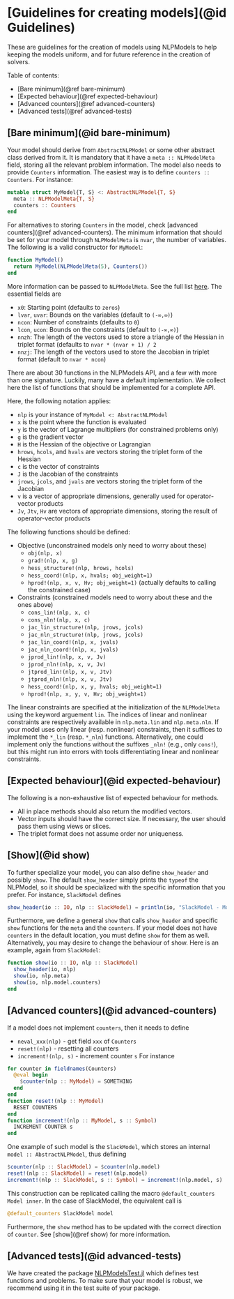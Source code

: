 # [Guidelines for creating models](@id Guidelines)

These are guidelines for the creation of models using NLPModels to help keeping the models uniform, and for future reference in the creation of solvers.

Table of contents:
- [Bare minimum](@ref bare-minimum)
- [Expected behaviour](@ref expected-behaviour)
- [Advanced counters](@ref advanced-counters)
- [Advanced tests](@ref advanced-tests)

## [Bare minimum](@id bare-minimum)

Your model should derive from `AbstractNLPModel` or some other abstract class derived from it.
It is mandatory that it have a `meta :: NLPModelMeta` field, storing all the relevant problem information.
The model also needs to provide `Counters` information. The easiest way is to define `counters :: Counters`.
For instance:
```julia
mutable struct MyModel{T, S} <: AbstractNLPModel{T, S}
  meta :: NLPModelMeta{T, S}
  counters :: Counters
end
```
For alternatives to storing `Counters` in the model, check [advanced counters](@ref advanced-counters).
The minimum information that should be set for your model through `NLPModelMeta` is `nvar`, the number of variables.
The following is a valid constructor for `MyModel`:
```julia
function MyModel()
  return MyModel(NLPModelMeta(5), Counters())
end
```
More information can be passed to `NLPModelMeta`.
See the full list [here](https://github.com/JuliaSmoothOptimizers/NLPModels.jl/blob/main/src/nlp/meta.jl#L32).
The essential fields are
- `x0`: Starting point (defaults to `zeros`)
- `lvar`, `uvar`: Bounds on the variables (default to `(-∞,∞)`)
- `ncon`: Number of constraints (defaults to `0`)
- `lcon`, `ucon`: Bounds on the constraints (default to `(-∞,∞)`)
- `nnzh`: The length of the vectors used to store a triangle of the Hessian in triplet format (defaults to `nvar * (nvar + 1) / 2`
- `nnzj`: The length of the vectors used to store the Jacobian in triplet format (default to `nvar * ncon`)

There are about 30 functions in the NLPModels API, and a few with more than one signature.
Luckily, many have a default implementation.
We collect here the list of functions that should be implemented for a complete API.

Here, the following notation applies:
- `nlp` is your instance of `MyModel <: AbstractNLPModel`
- `x` is the point where the function is evaluated
- `y` is the vector of Lagrange multipliers (for constrained problems only)
- `g` is the gradient vector
- `H` is the Hessian of the objective or Lagrangian
- `hrows`, `hcols`, and `hvals` are vectors storing the triplet form of the Hessian
- `c` is the vector of constraints
- `J` is the Jacobian of the constraints
- `jrows`, `jcols`, and `jvals` are vectors storing the triplet form of the Jacobian
- `v` is a vector of appropriate dimensions, generally used for operator-vector products
- `Jv`, `Jtv`, `Hv` are vectors of appropriate dimensions, storing the result of operator-vector products

The following functions should be defined:

- Objective (unconstrained models only need to worry about these)
  - `obj(nlp, x)`
  - `grad!(nlp, x, g)`
  - `hess_structure!(nlp, hrows, hcols)`
  - `hess_coord!(nlp, x, hvals; obj_weight=1)`
  - `hprod!(nlp, x, v, Hv; obj_weight=1)` (actually defaults to calling the constrained case)
- Constraints (constrained models need to worry about these and the ones above)
  - `cons_lin!(nlp, x, c)`
  - `cons_nln!(nlp, x, c)`
  - `jac_lin_structure!(nlp, jrows, jcols)`
  - `jac_nln_structure!(nlp, jrows, jcols)`
  - `jac_lin_coord!(nlp, x, jvals)`
  - `jac_nln_coord!(nlp, x, jvals)`
  - `jprod_lin!(nlp, x, v, Jv)`
  - `jprod_nln!(nlp, x, v, Jv)`
  - `jtprod_lin!(nlp, x, v, Jtv)`
  - `jtprod_nln!(nlp, x, v, Jtv)`
  - `hess_coord!(nlp, x, y, hvals; obj_weight=1)`
  - `hprod!(nlp, x, y, v, Hv; obj_weight=1)`

The linear constraints are specified at the initialization of the `NLPModelMeta` using the keyword arguement `lin`.
The indices of linear and nonlinear constraints are respectively available in `nlp.meta.lin` and `nlp.meta.nln`.
If your model uses only linear (resp. nonlinear) constraints, then it suffices to implement the `*_lin` (resp. `*_nln`) functions.
Alternatively, one could implement only the functions without the suffixes `_nln!` (e.g., only `cons!`), but this might run into errors with tools differentiating linear and nonlinear constraints.

## [Expected behaviour](@id expected-behaviour)

The following is a non-exhaustive list of expected behaviour for methods.

- All in place methods should also return the modified vectors.
- Vector inputs should have the correct size. If necessary, the user should pass them using views or slices.
- The triplet format does not assume order nor uniqueness.

## [Show](@id show)

To further specialize your model, you can also define `show_header` and possibly `show`.
The default `show_header` simply prints the `typeof` the NLPModel, so it should be specialized with the specific information that you prefer. For instance, `SlackModel` defines
```julia
show_header(io :: IO, nlp :: SlackModel) = println(io, "SlackModel - Model with slack variables")
```
Furthermore, we define a general `show` that calls `show_header` and specific `show` functions for the `meta` and the `counters`. If your model does not have `counters` in the default location, you must define `show` for them as well. Alternatively, you may desire to change the behaviour of show. Here is an example, again from `SlackModel`:
```julia
function show(io :: IO, nlp :: SlackModel)
  show_header(io, nlp)
  show(io, nlp.meta)
  show(io, nlp.model.counters)
end
```

## [Advanced counters](@id advanced-counters)

If a model does not implement `counters`, then it needs to define
- `neval_xxx(nlp)` - get field `xxx` of `Counters`
- `reset!(nlp)` - resetting all counters
- `increment!(nlp, s)` - increment counter `s`
For instance
```julia
for counter in fieldnames(Counters)
  @eval begin
    $counter(nlp :: MyModel) = SOMETHING
  end
end
function reset!(nlp :: MyModel)
  RESET COUNTERS
end
function increment!(nlp :: MyModel, s :: Symbol)
  INCREMENT COUNTER s
end
```
One example of such model is the `SlackModel`, which stores an internal `model :: AbstractNLPModel`, thus defining
```julia
$counter(nlp :: SlackModel) = $counter(nlp.model)
reset!(nlp :: SlackModel) = reset!(nlp.model)
increment!(nlp :: SlackModel, s :: Symbol) = increment!(nlp.model, s)
```
This construction can be replicated calling the macro `@default_counters Model inner`.
In the case of SlackModel, the equivalent call is
```julia
@default_counters SlackModel model
```

Furthermore, the `show` method has to be updated with the correct direction of `counter`. See [show](@ref show) for more information.

## [Advanced tests](@id advanced-tests)

We have created the package [NLPModelsTest.jl](https://github.com/JuliaSmoothOptimizers/NLPModelsTest.jl) which defines test functions and problems.
To make sure that your model is robust, we recommend using it in the test suite of your package.
